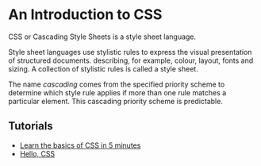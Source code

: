 # An Introduction to CSS

CSS or Cascading Style Sheets is a style sheet language.

Style sheet languages use stylistic rules to express the visual presentation of structured documents. describing, for example, colour, layout, fonts and sizing. A collection of stylistic rules is called a style sheet.

The name *cascading* comes from the specified priority scheme to determine which style rule applies if more than one rule matches a particular element. This cascading priority scheme is predictable.

## Tutorials

- [Learn the basics of CSS in 5 minutes](https://medium.freecodecamp.org/get-started-with-css-in-5-minutes-e0804813fc3e)
- [Hello, CSS](https://internetingishard.com/html-and-css/hello-css/)
